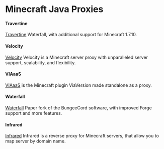 # Minecraft Java Proxies


#### Travertine
[Travertine](https://papermc.io/downloads#Travertine)
Waterfall, with additional support for Minecraft 1.7.10. 

#### Velocity
[Velocity](https://velocitypowered.com)
Velocity is a Minecraft server proxy with unparalleled server support, scalability, and flexibility. 

#### VIAaaS
[VIAaaS](https://github.com/ViaVersion/VIAaaS) is the Minecraft plugin ViaVersion made standalone as a proxy.

#### Waterfall
[Waterfall](https://papermc.io/downloads#Waterfall)
Paper fork of the BungeeCord software, with improved Forge support and more features.

#### Infrared
[Infrared](https://https://infrared.dev/)
Infrared is a reverse proxy for Minecraft servers, that allow you to map server by domain name.
